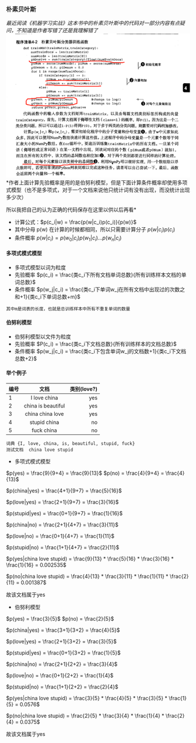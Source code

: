 ### 朴素贝叶斯
*最近阅读《机器学习实战》这本书中的朴素贝叶斯中的代码对一部分内容有点疑问，不知道是作者写错了还是我理解错了*
![navie_bayes.png](image/机器学习实战.png)
*作者上面计算先验概率是用的是伯努利模型，但是下面计算条件概率却使用多项式模型（也不是多项式，对于一个文档来说他只统计词有没有出现，而没统计出现多少次）

所以我把自己的认为正确的代码保存在这里以供以后再看*
* 计算公式：$p(c_i|w) = \frac{p(w|c_i)p(c_i)}{p(w)}$
* 其中分母 p(w) 在计算的时候都相同，所以只需要计算分子 $p(w|c_i)p(c_i)$
* 条件概率 $p(w|c_i) = p(w_0|c_i)p(w_1|c_i)...p(w_n|c_i)$

#### 多项式模式模型
* 多项式模型以词为粒度
* 先验概率 $p(c_i) = \frac{类c_i下所有文档单词总数}{所有训练样本文档的单词总数}$
* 条件概率 $p(w_j|c_i) = \frac{类c_i下单词w_j在所有文档中出现过的次数之和+1}{类c_i下单词总数+m}$

``
其中m是词表的长度，也就是总训练样本中所有不重复单词的数量
``

#### 伯努利模型
* 伯努利模型以文件为粒度
* 先验概率 $P(c_i) = \frac{类c_i下文档总数}{所有训练样本的文档总数}$
* 条件概率 $p(w_j|c_i) = \frac{类c_i下包含单词w_j的文档数+1}{类c_i下文档总数+2}$

#### 举个例子
编号|文档|类别(love?)
---|:--:|---:
1|I love china|yes
2|china is beautiful|yes
3|china china love|yes
4|stupid china|no
5|fuck china|no
```
词典 {I, love, china, is, beautiful, stupid, fuck} 
测试文档  china love stupid
```
* 多项式模式模型

$p(yes) = \frac{9}{9+4} = \frac{9}{13}$ $p(no) = \frac{4}{9+4} = \frac{4}{13}$

$p(china|yes) = \frac{4+1}{9+7} = \frac{5}{16}$

$p(love|yes) = \frac{2+1}{9+7} = \frac{3}{16}$

$p(stupid|yes) = \frac{0+1}{9+7} = \frac{1}{16}$

$p(china|no) = \frac{2+1}{4+7} = \frac{3}{11}$

$p(love|no) = \frac{0+1}{4+7} = \frac{1}{11}$

$p(stupid|no) = \frac{1+1}{4+7} = \frac{2}{11}$

$p(yes|china love stupid) = \frac{9}{13} * \frac{5}{16} * \frac{3}{16} * \frac{1}{16} = 0.002535$

$p(no|china love stupid) = \frac{4}{13} * \frac{3}{11} * \frac{1}{11} * \frac{2}{11} = 0.001387$

故该文档属于yes

* 伯努利模型

$p(yes) = \frac{3}{5}$ $p(no) = \frac{2}{5}$ 

$p(china|yes) = \frac{3+1}{3+2} = \frac{4}{5}$

$p(love|yes) = \frac{2+1}{3+2} = \frac{3}{5}$

$p(stupid|yes) = \frac{0+1}{3+2} = \frac{1}{5}$

$p(china|no) = \frac{2+1}{2+2} = \frac{3}{4}$

$p(love|no) = \frac{0+1}{2+2} = \frac{1}{4}$

$p(stupid|no) = \frac{1+1}{2+2} = \frac{2}{4}$

$p(yes|china love stupid) = \frac{3}{5} * \frac{4}{5} * \frac{3}{5} * \frac{1}{5} = 0.0576$

$p(no|china love stupid) = \frac{2}{5} * \frac{3}{4} * \frac{1}{4} * \frac{2}{4} = 0.0375$

故该文档属于yes